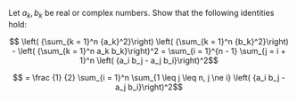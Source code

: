 Let $a_k, b_k$ be real or complex numbers. Show that the following identities hold:

$$ \left( {\sum_{k  = 1}^n {a_k}^2}\right) \left( {\sum_{k  = 1}^n {b_k}^2}\right) - \left( {\sum_{k  = 1}^n a_k b_k}\right)^2 = \sum_{i  = 1}^{n - 1} \sum_{j  = i + 1}^n \left( {a_i b_j - a_j b_i}\right)^2$$

$$ = \frac {1} {2} \sum_{i  = 1}^n \sum_{1 \leq j \leq n, j \ne i} \left( {a_i b_j - a_j b_i}\right)^2$$
